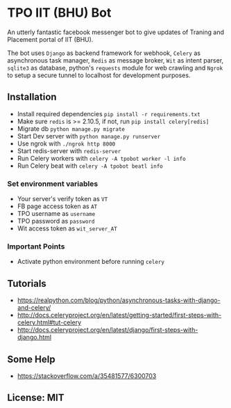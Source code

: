 # TPO IIT (BHU) Bot

An utterly fantastic facebook messenger bot to give updates of Traning and Placement portal of IIT (BHU).

The bot uses `Django` as backend framework for webhook, `Celery` as asynchronous task manager, `Redis` as message broker, `Wit` as intent parser, `sqlite3` as database, python's `requests` module for web crawling and `Ngrok` to setup a secure tunnel to localhost for development purposes.

## Installation 

* Install required dependencies `pip install -r requirements.txt`
* Make sure `redis` is >= 2.10.5, if not, run `pip install celery[redis]`
* Migrate db `python manage.py migrate`
* Start Dev server with `python manage.py runserver`
* Use ngrok with `./ngrok http 8000`
* Start redis-server with `redis-server`
* Run Celery workers with `celery -A tpobot worker -l info` 
* Run Celery beat with `celery -A tpobot beatl info`


### Set environment variables

* Your server's verify token as `VT`
* FB page access token as `AT`
* TPO username as `username`
* TPO password as `password`
* Wit access token as `wit_server_AT`

### Important Points

* Activate python environment before running `celery`

## Tutorials

  * https://realpython.com/blog/python/asynchronous-tasks-with-django-and-celery/
  * http://docs.celeryproject.org/en/latest/getting-started/first-steps-with-celery.html#tut-celery
  * http://docs.celeryproject.org/en/latest/django/first-steps-with-django.html

## Some Help

  * https://stackoverflow.com/a/35481577/6300703

## License: MIT
